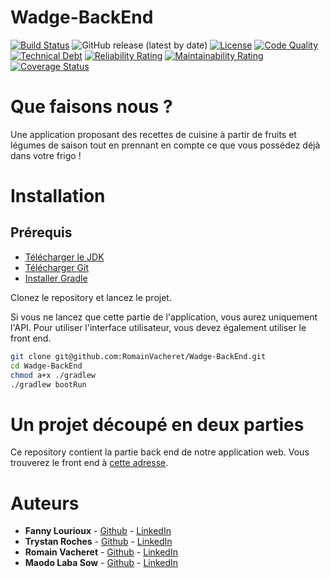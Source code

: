 # Wadge-BackEnd

[![Build Status](https://img.shields.io/travis/com/RomainVacheret/Wadge-BackEnd/master)](https://travis-ci.com/github/RomainVacheret/Wadge-BackEnd)
![GitHub release (latest by date)](https://img.shields.io/github/v/release/RomainVacheret/Wadge-BackEnd)
[![License](https://img.shields.io/github/license/RomainVacheret/Wadge-BackEnd.svg?style=flat-square)](LICENSE)
[![Code Quality](https://sonarcloud.io/api/project_badges/measure?project=RomainVacheret_Wadge-BackEnd&metric=alert_status)](https://sonarcloud.io/dashboard?id=RomainVacheret_Wadge-BackEnd)
[![Technical Debt](https://sonarcloud.io/api/project_badges/measure?project=RomainVacheret_Wadge-BackEnd&metric=sqale_index)](https://sonarcloud.io/dashboard?id=RomainVacheret_Wadge-BackEnd)
[![Reliability Rating](https://sonarcloud.io/api/project_badges/measure?project=RomainVacheret_Wadge-BackEnd&metric=reliability_rating)](https://sonarcloud.io/dashboard?id=RomainVacheret_Wadge-BackEnd)
[![Maintainability Rating](https://sonarcloud.io/api/project_badges/measure?project=RomainVacheret_Wadge-BackEnd&metric=sqale_rating)](https://sonarcloud.io/dashboard?id=RomainVacheret_Wadge-BackEnd)
[![Coverage Status](https://coveralls.io/repos/github/RomainVacheret/Wadge-BackEnd/badge.svg?branch=master)](https://coveralls.io/github/RomainVacheret/Wadge-BackEnd?branch=master)

# Que faisons nous ?
Une application proposant des recettes de cuisine à partir de fruits et légumes de saison tout en prennant en compte ce que vous possédez déjà dans votre frigo !

# Installation
## Prérequis
* [Télécharger le JDK](https://www.oracle.com/java/technologies/javase-downloads.html)
* [Télécharger Git](https://git-scm.com/downloads)
* [Installer Gradle](https://gradle.org/install/)

Clonez le repository et lancez le projet. 

Si vous ne lancez que cette partie de l'application, vous aurez uniquement l'API. Pour utiliser l'interface utilisateur, vous devez également utiliser le front end.
```Bash
git clone git@github.com:RomainVacheret/Wadge-BackEnd.git
cd Wadge-BackEnd
chmod a+x ./gradlew
./gradlew bootRun
```

# Un projet découpé en deux parties
Ce repository contient la partie back end de notre application web. Vous trouverez le front end à [cette adresse](https://github.com/RomainVacheret/Wadge-FrontEnd).
# Auteurs
* **Fanny Lourioux** - [Github](https://github.com/FannyLourioux) - [LinkedIn](https://www.linkedin.com/in/fanny-lourioux-4744941a0/)
* **Trystan Roches** - [Github](https://github.com/Trystan4) - [LinkedIn](https://www.linkedin.com/in/trystan-roches-4a6ba0171/)
* **Romain Vacheret** - [Github](https://github.com/RomainVacheret) - [LinkedIn](https://www.linkedin.com/in/romain-vacheret-b58270189/)
* **Maodo Laba Sow** - [Github](https://github.com/sowJamndg) - [LinkedIn](https://www.linkedin.com/in/maodo-laba-sow-668244184/)
